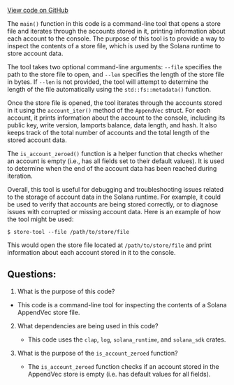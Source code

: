 
[View code on GitHub](https://github.com/solana-labs/solana/blob/master/runtime/store-tool/src/main.rs)

The `main()` function in this code is a command-line tool that opens a store file and iterates through the accounts stored in it, printing information about each account to the console. The purpose of this tool is to provide a way to inspect the contents of a store file, which is used by the Solana runtime to store account data.

The tool takes two optional command-line arguments: `--file` specifies the path to the store file to open, and `--len` specifies the length of the store file in bytes. If `--len` is not provided, the tool will attempt to determine the length of the file automatically using the `std::fs::metadata()` function.

Once the store file is opened, the tool iterates through the accounts stored in it using the `account_iter()` method of the `AppendVec` struct. For each account, it prints information about the account to the console, including its public key, write version, lamports balance, data length, and hash. It also keeps track of the total number of accounts and the total length of the stored account data.

The `is_account_zeroed()` function is a helper function that checks whether an account is empty (i.e., has all fields set to their default values). It is used to determine when the end of the account data has been reached during iteration.

Overall, this tool is useful for debugging and troubleshooting issues related to the storage of account data in the Solana runtime. For example, it could be used to verify that accounts are being stored correctly, or to diagnose issues with corrupted or missing account data. Here is an example of how the tool might be used:

```
$ store-tool --file /path/to/store/file
```

This would open the store file located at `/path/to/store/file` and print information about each account stored in it to the console.
## Questions: 
 1. What is the purpose of this code?
   - This code is a command-line tool for inspecting the contents of a Solana AppendVec store file.

2. What dependencies are being used in this code?
   - This code uses the `clap`, `log`, `solana_runtime`, and `solana_sdk` crates.

3. What is the purpose of the `is_account_zeroed` function?
   - The `is_account_zeroed` function checks if an account stored in the AppendVec store is empty (i.e. has default values for all fields).